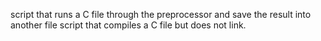 script that runs a C file through the preprocessor and save the result into another file
 script that compiles a C file but does not link.

